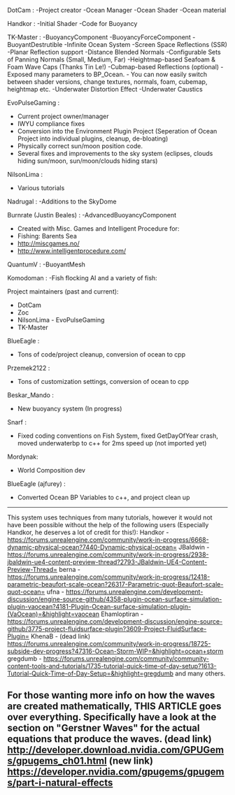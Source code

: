 DotCam :
-Project creator
-Ocean Manager
-Ocean Shader
-Ocean material

Handkor :
-Initial Shader
-Code for Buoyancy


TK-Master :
-BuoyancyComponent
-BuoyancyForceComponent
-BuoyantDestrutible
-Infinite Ocean System
-Screen Space Reflections (SSR)
-Planar Reflection support
-Distance Blended Normals
-Configurable Sets of Panning Normals (Small, Medium, Far)
-Heightmap-based Seafoam & Foam Wave Caps (Thanks Tin Le!)
-Cubmap-based Reflections (optional)
-Exposed many parameters to BP_Ocean. - You can now easily switch between shader versions, change textures, normals, foam, cubemap, heightmap etc.
-Underwater Distortion Effect
-Underwater Caustics

EvoPulseGaming :
- Current project owner/manager
- IWYU compliance fixes
- Conversion into the Environment Plugin Project (Seperation of Ocean Project into individual plugins, cleanup, de-bloating)
- Physically correct sun/moon position code.
- Several fixes and improvements to the sky system (eclipses, clouds hiding sun/moon, sun/moon/clouds hiding stars)

NilsonLima :
- Various tutorials

Nadrugal :
-Additions to the SkyDome


Burnrate (Justin Beales) :
-AdvancedBuoyancyComponent
* Created with Misc. Games and Intelligent Procedure for:
* Fishing: Barents Sea
* http://miscgames.no/
* http://www.intelligentprocedure.com/ 

QuantumV :
-BuoyantMesh

Komodoman :
-Fish flocking AI and a variety of fish:



Project maintainers (past and current):
- DotCam
- Zoc
- NilsonLima
​​​​​​​- EvoPulseGaming
- TK-Master



BlueEagle :
- Tons of code/project cleanup, conversion of ocean to cpp

Przemek2122 :
-  Tons of customization settings, conversion of ocean to cpp

Beskar_Mando :
- New buoyancy system (In progress)

Snarf :
- Fixed coding conventions on Fish System, fixed GetDayOfYear crash, moved underwaterbp to c++ for 2ms speed up (not imported yet)

Mordynak:
- World Composition dev

BlueEagle (ajfurey) :
- Converted Ocean BP Variables to c++, and project clean up
----------------------------------------------------------------

This system uses techniques from many tutorials, however it would not have been possible without the help of the following users (Especially Handkor, he deserves a lot of credit for this!):
Handkor - https://forums.unrealengine.com/community/work-in-progress/6668-dynamic-physical-ocean?7440-Dynamic-physical-ocean=
JBaldwin - https://forums.unrealengine.com/community/work-in-progress/2938-jbaldwin-ue4-content-preview-thread?2793-JBaldwin-UE4-Content-Preview-Thread=
berna - https://forums.unrealengine.com/community/work-in-progress/12418-parametric-beaufort-scale-ocean?26317-Parametric-quot-Beaufort-scale-quot-ocean=
ufna - https://forums.unrealengine.com/development-discussion/engine-source-github/4358-plugin-ocean-surface-simulation-plugin-vaocean?4181-Plugin-Ocean-surface-simulation-plugin-(VaOcean)=&highlight=vaocean
Ehamloptiran - https://forums.unrealengine.com/development-discussion/engine-source-github/3775-project-fluidsurface-plugin?3609-Project-FluidSurface-Plugin=
KhenaB - (dead link) https://forums.unrealengine.com/community/work-in-progress/18725-subside-dev-progress?47316-Ocean-Storm-WIP=&highlight=ocean+storm
gregdumb - https://forums.unrealengine.com/community/community-content-tools-and-tutorials/1735-tutorial-quick-time-of-day-setup?1613-Tutorial-Quick-Time-of-Day-Setup=&highlight=gregdumb
and many others.

For those wanting more info on how the waves are created mathematically, THIS ARTICLE goes over everything. Specifically have a look at the section on "Gerstner Waves" for the actual equations that produce the waves.
(dead link) http://developer.download.nvidia.com/GPUGems/gpugems_ch01.html
(new link) https://developer.nvidia.com/gpugems/gpugems/part-i-natural-effects
----------------------------------------------------------------
